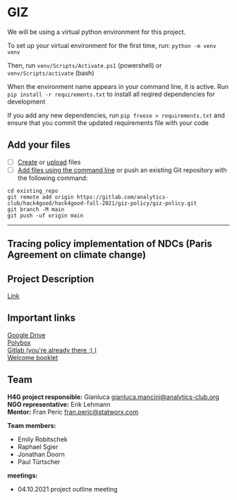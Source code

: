 # GIZ

We will be using a virtual python environment for this project. 

To set up your virtual environment for the first time, run: `python -m venv venv`

Then, run `venv/Scripts/Activate.ps1` (powershell) or `venv/Scripts/activate` (bash)

When the environment name appears in your command line, it is active. Run `pip install -r requirements.txt` to install all reqired dependencies for development

If you add any new dependencies, run `pip freeze > requirements.txt` and ensure that you commit the updated requirements file with your code

## Add your files

- [ ] [Create](https://gitlab.com/-/experiment/new_project_readme_content:c8025276be15008bbf49a9722415d683?https://docs.gitlab.com/ee/user/project/repository/web_editor.html#create-a-file) or [upload](https://gitlab.com/-/experiment/new_project_readme_content:c8025276be15008bbf49a9722415d683?https://docs.gitlab.com/ee/user/project/repository/web_editor.html#upload-a-file) files
- [ ] [Add files using the command line](https://gitlab.com/-/experiment/new_project_readme_content:c8025276be15008bbf49a9722415d683?https://docs.gitlab.com/ee/gitlab-basics/add-file.html#add-a-file-using-the-command-line) or push an existing Git repository with the following command:

```
cd existing_repo
git remote add origin https://gitlab.com/analytics-club/hack4good/hack4good-fall-2021/giz-policy/giz-policy.git
git branch -M main
git push -uf origin main
```


***

## Tracing policy implementation of NDCs (Paris Agreement on climate change)


## Project Description
[Link](https://docs.google.com/document/d/1TQnZ45oP10e3H9UsYSj_V2Pc01tcDRCa)  


## Important links
[Google Drive](https://drive.google.com/drive/u/3/folders/10Yh1W-qwxJoWgeznRIGU5LQ7GQbf2ldK)  
[Polybox](https://polybox.ethz.ch/index.php/f/2556775543)  
[Gitlab (you're already there ;) )](https://gitlab.com/analytics-club/hack4good/hack4good-fall-2021/giz-policy)  
[Welcome booklet](https://drive.google.com/file/d/1NZ00G48gG8IADXyNZE4_LfaIMTBI__jx/view?usp=sharing)  

## Team

**H4G project responsible:** Gianluca gianluca.mancini@analytics-club.org  
**NGO representative:** Erik Lehmann  
**Mentor:** Fran Peric fran.peric@statworx.com  
  
**Team members:**
- Emily Robitschek
- Raphael Sgier
- Jonathan Doorn
- Paul Türtscher

**meetings:**
- 04.10.2021 project outline meeting 

